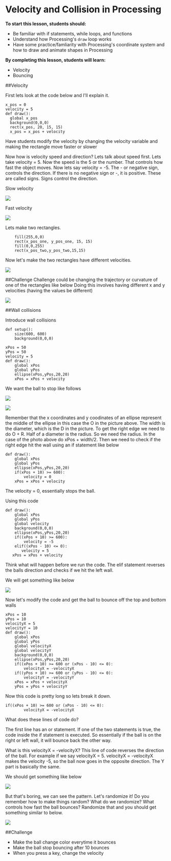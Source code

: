 # Velocity and Collision in Processing

**To start this lesson, students should:**

- Be familiar with if statements, while loops, and functions
- Understand how Processing's `draw` loop works
- Have some practice/famliarity with Processing's coordinate system and how to draw and animate shapes in Processing

**By completing this lesson, students will learn:**

- Velocity
- Bouncing
<!-- todo: flesh these out -->
 
##Velocity

First lets look at the code below and I'll explain it. 

	x_pos = 0
	velocity = 5
  	def draw():
      global x_pos
      background(0,0,0)
      rect(x_pos, 20, 15, 15)
      x_pos = x_pos + velocity
      
Have students modify the velocity by changing the velocity variable and making the rectangle move faster or slower

Now how is velocity speed and direction? Lets talk about speed first.  Lets take velocity = 5. Now the speed is the 5 or the number. That controls how fast the object moves. Now lets say velocity = -5. The - or negative sign, controls the direction. If there is no negative sign or -, it is positive. These are called signs. Signs control the direction. 


Slow velocity

![](speed=5.gif)

Fast velocity

![](speed=15.gif)


Lets make two rectangles.

		fill(255,0,0)
        rect(x_pos_one, y_pos_one, 15, 15)
        fill(0,0,255)
        rect(x_pos_two,y_pos_two,15,15)

Now let's make the two rectangles have different velocities. 

![](twoRectanglesTwoSpeeds.gif)


##Challenge 
Challenge could be changing the trajectory or curvature of one of the rectangles like below
Doing this involves having different x and y velocities (having the values be different)

![](curves.gif)

##Wall collisions

Introduce wall collisions

	def setup():
  		size(600, 600)
  		background(0,0,0)

	xPos = 50
	yPos = 50
	velocity = 5
	def draw():
	    global xPos
	    global yPos
	    ellipse(xPos,yPos,20,20)
	    xPos = xPos + velocity
	    
We want the ball to stop like follows

![](ballStop.gif)
	   

![](circle.png)

Remember that the x coordinates and y coodinates of an ellipse represent the middle of the ellipse in this case the O in the picture above. The width is the diameter, which is the D in the picture. To get the right edge we need to do O + R. Half of a diameter is the radius. So we need the radius. In the case of the photo above do xPos + width/2.
Then we need to check if the right edge hit the wall using an if statement like below

	def draw():
	    global xPos
	    global yPos
	    ellipse(xPos,yPos,20,20)
	    if(xPos + 10) >= 600):
	    	velocity = 0
	    xPos = xPos + velocity
The velocity = 0, essentially stops the ball. 

Using this code

	def draw():
		global xPos
		global yPos
		global velocity
		background(0,0,0)
		ellipse(xPos,yPos,20,20)
		if((xPos + 10) >= 600):
	    	velocity = -5
	   	elif((xPos - 10) <= 0):
	       velocity = 5
	   xPos = xPos + velocity
	   
Think what will happen before we run the code. The elif statement reverses the balls direction and checks if we hit the left wall. 

We will get something like below

![](ballBouncing.gif)
    

Now let's modify the code and get the ball to bounce off the top and bottom walls

	xPos = 10
	yPos = 10
	velocityX = 5
	velocityY = 10
	def draw():
		global xPos
        global yPos
        global velocityX
        global velocityY
        background(0,0,0)
        ellipse(xPos,yPos,20,20)
        if((xPos + 10) >= 600 or (xPos - 10) <= 0):
            velocityX = -velocityX
        if((yPos + 10) >= 600 or (yPos - 10) <= 0):
            velocityY = -velocityY
        xPos = xPos + velocityX
        yPos = yPos + velocityY
        
 Now this code is pretty long so lets break it down.
 
 	if((xPos + 10) >= 600 or (xPos - 10) <= 0):
            velocityX = -velocityX
          
  What does these lines of code do?
  
  The first line has an or statement. If one of the two statements is true, the code inside the if statement is executed. So essentially if the ball is on the right or left wall, it will bounce back the other way. 
  
  What is this velocityX = -velocityX? This line of code reverses the direction of the ball. For example if we say velocityX = 5. velocityX = -velocityX makes the velocity -5, so the ball now goes in the opposite direction. The Y part is basically the same. 
  
  
  We should get something like below
  
![](ballBounceXY.gif)
 

But that's boring, we can see the pattern. Let's randomize it! Do you remember how to make things random? What do we randomize? What controls how fast the ball bounces? Randomize that and you should get something similar to below. 

![](ballRandomBounce.gif)

##Challenge

 - Make the ball change color everytime it bounces
 - Make the ball stop bouncing after 10 bounces
 - When you press a key, change the velocity


      


